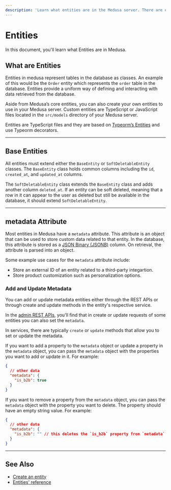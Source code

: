 ```yaml
---
description: 'Learn what entities are in the Medusa server. There are entities in the Medusa server, and developers can create custom entities.'
---
```


# Entities

In this document, you'll learn what Entities are in Medusa.

## What are Entities

Entities in medusa represent tables in the database as classes. An example of this would be the `Order` entity which represents the `order` table in the database. Entities provide a uniform way of defining and interacting with data retrieved from the database.

Aside from Medusa’s core entities, you can also create your own entities to use in your Medusa server. Custom entities are TypeScript or JavaScript files located in the `src/models` directory of your Medusa server.

Entities are TypeScript files and they are based on [Typeorm’s Entities](https://typeorm.io/entities) and use Typeorm decorators.

---

## Base Entities

All entities must extend either the `BaseEntity` or `SoftDeletableEntity` classes. The `BaseEntity` class holds common columns including the `id`, `created_at`, and `updated_at` columns.

The `SoftDeletableEntity` class extends the `BaseEntity` class and adds another column `deleted_at`. If an entity can be soft deleted, meaning that a row in it can appear to the user as deleted but still be available in the database, it should extend `SoftDeletableEntity`.

---

## metadata Attribute

Most entities in Medusa have a `metadata` attribute. This attribute is an object that can be used to store custom data related to that entity. In the database, this attribute is stored as a [JSON Binary (JSONB)](https://www.postgresql.org/docs/current/datatype-json.html#JSON-CONTAINMENT) column. On retrieval, the attribute is parsed into an object.

Some example use cases for the `metadata` attribute include:

- Store an external ID of an entity related to a third-party integartion.
- Store product customization such as personalization options.

### Add and Update Metadata

You can add or update metadata entities either through the REST APIs or through create and update methods in the entity's respective service.

In the [admin REST APIs](/api/admin), you'll find that in create or update requests of some entities you can also set the `metadata`.

In services, there are typically `create` or `update` methods that allow you to set or update the metadata.

If you want to add a property to the `metadata` object or update a property in the `metadata` object, you can pass the `metadata` object with the properties you want to add or update in it. For example:

```json
{
  // other data
  "metadata": {
    "is_b2b": true
  }
}
```

If you want to remove a property from the `metadata` object, you can pass the `metadata` object with the property you want to delete. The property should have an empty string value. For example:

```json
{
  // other data
  "metadata": {
    "is_b2b": "" // this deletes the `is_b2b` property from `metadata`
  }
}
```

---

## See Also

- [Create an entity](./index.md)
- [Entities' reference](../../../references/entities/classes/Address.md)